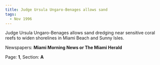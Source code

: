 ```yaml
---  
title: Judge Ursula Ungaro-Benages allows sand  
tags:  
  - Nov 1996  
---  
```

  
Judge Ursula Ungaro-Benages allows sand dredging near sensitive coral reefs to widen shorelines in Miami Beach and Sunny Isles.  
  
Newspapers: **Miami Morning News or The Miami Herald**  
  
Page: **1**, Section: **A** 
